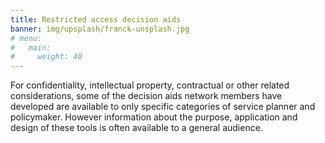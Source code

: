 ```yaml
---
title: Restricted access decision aids
banner: img/upsplash/franck-unsplash.jpg
# menu:
#   main:
#     weight: 40
---
```

For confidentiality, intellectual property, contractual or other related considerations, some of the decision aids network members have developed are available to only specific categories of service planner and policymaker. However information about the purpose, application and design of these tools is often available to a general audience.
<!--add blocks of content here to add more sections to the community page -->
